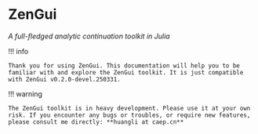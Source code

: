 # ZenGui

*A full-fledged analytic continuation toolkit in Julia*

!!! info

    Thank you for using ZenGui. This documentation will help you to be familiar with and explore the ZenGui toolkit. It is just compatible with ZenGui v0.2.0-devel.250331.

!!! warning

    The ZenGui toolkit is in heavy development. Please use it at your own risk. If you encounter any bugs or troubles, or require new features, please consult me directly: **huangli at caep.cn**
